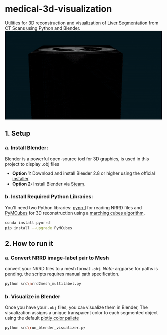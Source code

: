 # medical-3d-visualization

Utilities for 3D reconstruction and visualization of [Liver Segmentation](https://github.com/tomn681/Liver-Segmentation) from CT Scans using Python and Blender.
![Liver Visualization from CT slices](/docs/csm_001_ct_slices.gif)
## 1. Setup

### a. Install Blender:
Blender is a powerful open-source tool for 3D graphics, is used in this project to display .obj files
- **Option 1:** Download and install Blender 2.8 or higher using the official [installer](https://www.blender.org/download/).
- **Option 2:** Install Blender via [Steam](https://store.steampowered.com/app/365670/Blender/).

### b. Install Required Python Libraries:

You'll need two Python libraries: [pynrrd](https://github.com/mhe/pynrrd) for reading NRRD files and [PyMCubes](https://github.com/pmneila/PyMCubes) for 3D reconstruction using a [marching cubes algorithm](https://en.wikipedia.org/wiki/Marching_cubes).

```bash
conda install pynrrd
pip install --upgrade PyMCubes
```

## 2. How to run it
### a. Convert NRRD image-label pair to Mesh
convert your NRRD files to a mesh format `.obj`.
*Note:* argparse for paths is pending. the scripts requires manual path specification.

```bash
python src\nrrd2mesh_multilabel.py
```

### b. Visualize in Blender

Once you have your `.obj` files, you can visualize them in Blender, The visualization assigns a unique transparent color to each segmented object using the default [plotly color pallete](https://plotly.com/python/discrete-color/#color-sequences-in-plotly-express)

```bash
python src\run_blender_visualizer.py
```
